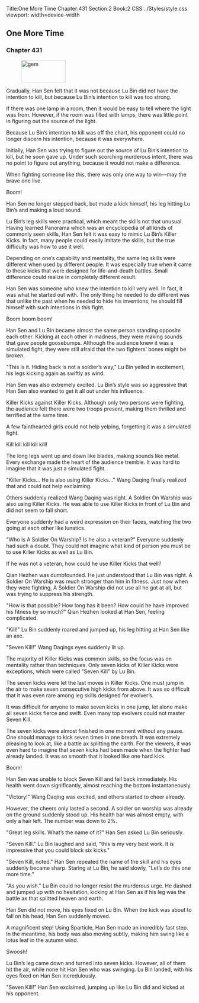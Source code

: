 Title:One More Time 
Chapter:431 
Section:2 
Book:2 
CSS:../Styles/style.css 
viewport: width=device-width
  
## One More Time
### Chapter 431 
<figure>
	<img src="../Images/gem.gif" alt="gem" id="gem" width="120" height="60" />
</figure>
  

  
  Gradually, Han Sen felt that it was not because Lu Bin did not have the intention to kill, but because Lu Bin’s intention to kill was too strong.

If there was one lamp in a room, then it would be easy to tell where the light was from. However, if the room was filled with lamps, there was little point in figuring out the source of the light.

Because Lu Bin’s intention to kill was off the chart, his opponent could no longer discern his intention, because it was everywhere.

Initially, Han Sen was trying to figure out the source of Lu Bin’s intention to kill, but he soon gave up. Under such scorching murderous intent, there was no point to figure out anything, because it would not make a difference.

When fighting someone like this, there was only one way to win—may the brave one live.

Boom!

Han Sen no longer stepped back, but made a kick himself, his leg hitting Lu Bin’s and making a loud sound.

Lu Bin’s leg skills were practical, which meant the skills not that unusual. Having learned Panorama which was an encyclopedia of all kinds of commonly seen skills, Han Sen felt it was easy to mimic Lu Bin’s Killer Kicks. In fact, many people could easily imitate the skills, but the true difficulty was how to use it well.

Depending on one’s capability and mentality, the same leg skills were different when used by different people. It was especially true when it came to these kicks that were designed for life-and-death battles. Small difference could realize in completely different result.

Han Sen was someone who knew the intention to kill very well. In fact, it was what he started out with. The only thing he needed to do different was that unlike the past when he needed to hide his inventions, he should fill himself with such intentions in this fight.

Boom boom boom!

Han Sen and Lu Bin became almost the same person standing opposite each other. Kicking at each other in madness, they were making sounds that gave people goosebumps. Although the audience knew it was a simulated fight, they were still afraid that the two fighters’ bones might be broken.

"This is it. Hiding back is not a soldier’s way," Lu Bin yelled in excitement, his legs kicking again as swiftly as wind.

Han Sen was also extremely excited. Lu Bin’s style was so aggressive that Han Sen also wanted to get it all out under his influence.

Killer Kicks against Killer Kicks. Although only two persons were fighting, the audience felt there were two troops present, making them thrilled and terrified at the same time.

A few fainthearted girls could not help yelping, forgetting it was a simulated fight.

Kill kill kill kill kill!

The long legs went up and down like blades, making sounds like metal. Every exchange made the heart of the audience tremble. It was hard to imagine that it was just a simulated fight.

"Killer Kicks… He is also using Killer Kicks…" Wang Daqing finally realized that and could not help exclaiming.

Others suddenly realized Wang Daqing was right. A Soldier On Warship was also using Killer Kicks. He was able to use Killer Kicks in front of Lu Bin and did not seem to fall short.

Everyone suddenly had a weird expression on their faces, watching the two going at each other like lunatics.

"Who is A Soldier On Warship? Is he also a veteran?" Everyone suddenly had such a doubt. They could not imagine what kind of person you must be to use Killer Kicks as well as Lu Bin.

If he was not a veteran, how could he use Killer Kicks that well?

Qian Hezhen was dumbfounded. He just understood that Lu Bin was right. A Soldier On Warship was much stronger than him in fitness. Just now when they were fighting, A Soldier On Warship did not use all he got at all, but was trying to suppress his strength.

"How is that possible? How long has it been? How could he have improved his fitness by so much?" Qian Hezhen looked at Han Sen, feeling complicated.

"Kill!" Lu Bin suddenly roared and jumped up, his leg hitting at Han Sen like an axe.

"Seven Kill!" Wang Daqings eyes suddenly lit up.

The majority of Killer Kicks was common skills, so the focus was on mentality rather than techniques. Only seven kicks of Killer Kicks were exceptions, which were called "Seven Kill" by Lu Bin.

The seven kicks were let the last moves in Killer Kicks. One must jump in the air to make seven consecutive high kicks from above. It was so difficult that it was even rare among leg skills designed for evolver’s.

It was difficult for anyone to make seven kicks in one jump, let alone make all seven kicks fierce and swift. Even many top evolvers could not master Seven Kill.

The seven kicks were almost finished in one moment without any pause. One should manage to kick seven times in one breath. It was extremely pleasing to look at, like a battle ax splitting the earth. For the viewers, it was even hard to imagine that seven kicks had been made when the fighter had already landed. It was so smooth that it looked like one hard kick.

Boom!

Han Sen was unable to block Seven Kill and fell back immediately. His health went down significantly, almost reaching the bottom instantaneously.

"Victory!" Wang Daqing was excited, and others started to cheer already.

However, the cheers only lasted a second. A soldier on worship was already on the ground suddenly stood up. His health bar was almost empty, with only a hair left. The number was down to 2%.

"Great leg skills. What’s the name of it?" Han Sen asked Lu Bin seriously.

"Seven Kill." Lu Bin laughed and said, "this is my very best work. It is impressive that you could block six kicks."

"Seven Kill, noted." Han Sen repeated the name of the skill and his eyes suddenly became sharp. Staring at Lu Bin, he said slowly, "Let’s do this one more time."

"As you wish." Lu Bin could no longer resist the murderous urge. He dashed and jumped up with no hesitation, kicking at Han Sen as if his leg was the battle ax that splitted heaven and earth.

Han Sen did not move, his eyes fixed on Lu Bin. When the kick was about to fall on his head, Han Sen suddenly moved.

A magnificent step! Using Sparticle, Han Sen made an incredibly fast step. In the meantime, his body was also moving subtly, making him swing like a lotus leaf in the autumn wind.

Swoosh!

Lu Bin’s leg came down and turned into seven kicks. However, all of them hit the air, while none hit Han Sen who was swinging. Lu Bin landed, with his eyes fixed on Han Sen incredulously.

"Seven Kill!" Han Sen exclaimed, jumping up like Lu Bin did and kicked at his opponent.
